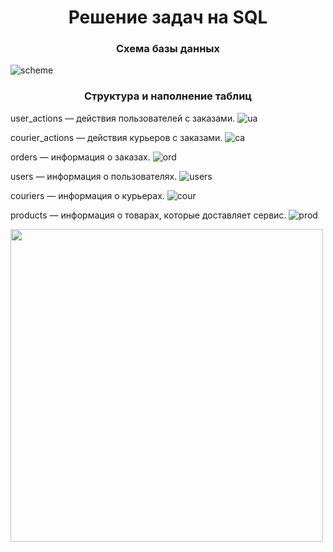<h1 align="center">Решение задач на SQL</h1>

<h3 align="center">Схема базы данных</h3>

![scheme](https://github.com/thepokerr/pictures/blob/main/1.jpg)

<h3 align="center">Структура и наполнение таблиц</h3>

user_actions — действия пользователей с заказами. 
![ua](https://github.com/thepokerr/-)

courier_actions — действия курьеров с заказами.
![сa](https://github.com/-)

orders — информация о заказах.
![ord](https://github.com/-)

users — информация о пользователях.
![users](https://github.com/-)

couriers — информация о курьерах.
![cour](https://github.com/-)

products — информация о товарах, которые доставляет сервис.
![prod](https://github.com/-)

  
<img src="https://github.com/thepokerr/pictures/blob/main/1.jpg" height="500"/>
